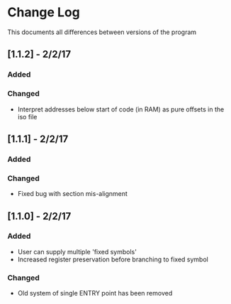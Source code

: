 # Change Log
This documents all differences between versions of the program

## [1.1.2] - 2/2/17
### Added

### Changed

- Interpret addresses below start of code (in RAM) as pure
    offsets in the iso file

## [1.1.1] - 2/2/17
### Added

### Changed

- Fixed bug with section mis-alignment

## [1.1.0] - 2/2/17
### Added

- User can supply multiple 'fixed symbols'
- Increased register preservation before branching to fixed symbol

### Changed

- Old system of single ENTRY point has been removed 


